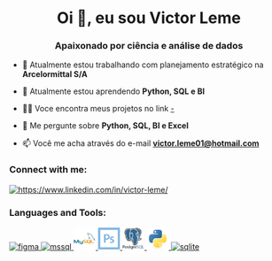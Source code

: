 <h1 align="center">Oi 👋, eu sou Victor Leme</h1>
<h3 align="center">Apaixonado por ciência e análise de dados</h3>

- 🔭 Atualmente estou trabalhando com planejamento estratégico na **Arcelormittal S/A**

- 🌱 Atualmente estou aprendendo **Python, SQL e BI**

- 👨‍💻 Voce encontra meus projetos no link [-](-)

- 💬 Me pergunte sobre **Python, SQL, BI e Excel**

- 📫 Você me acha através do e-mail **victor.leme01@hotmail.com**

<h3 align="left">Connect with me:</h3>
<p align="left">
<a href="https://linkedin.com/in/https://www.linkedin.com/in/victor-leme/" target="blank"><img align="center" src="https://raw.githubusercontent.com/rahuldkjain/github-profile-readme-generator/master/src/images/icons/Social/linked-in-alt.svg" alt="https://www.linkedin.com/in/victor-leme/" height="30" width="40" /></a>
</p>

<h3 align="left">Languages and Tools:</h3>
<p align="left"> <a href="https://www.figma.com/" target="_blank" rel="noreferrer"> <img src="https://www.vectorlogo.zone/logos/figma/figma-icon.svg" alt="figma" width="40" height="40"/> </a> <a href="https://www.microsoft.com/en-us/sql-server" target="_blank" rel="noreferrer"> <img src="https://www.svgrepo.com/show/303229/microsoft-sql-server-logo.svg" alt="mssql" width="40" height="40"/> </a> <a href="https://www.mysql.com/" target="_blank" rel="noreferrer"> <img src="https://raw.githubusercontent.com/devicons/devicon/master/icons/mysql/mysql-original-wordmark.svg" alt="mysql" width="40" height="40"/> </a> <a href="https://www.photoshop.com/en" target="_blank" rel="noreferrer"> <img src="https://raw.githubusercontent.com/devicons/devicon/master/icons/photoshop/photoshop-line.svg" alt="photoshop" width="40" height="40"/> </a> <a href="https://www.postgresql.org" target="_blank" rel="noreferrer"> <img src="https://raw.githubusercontent.com/devicons/devicon/master/icons/postgresql/postgresql-original-wordmark.svg" alt="postgresql" width="40" height="40"/> </a> <a href="https://www.python.org" target="_blank" rel="noreferrer"> <img src="https://raw.githubusercontent.com/devicons/devicon/master/icons/python/python-original.svg" alt="python" width="40" height="40"/> </a> <a href="https://www.sqlite.org/" target="_blank" rel="noreferrer"> <img src="https://www.vectorlogo.zone/logos/sqlite/sqlite-icon.svg" alt="sqlite" width="40" height="40"/> </a> </p>

<!---

- 👋 Hi, I’m @Victor-Leme
- 👀 I’m interested in ...
- 🌱 I’m currently learning ...
- 💞️ I’m looking to collaborate on ...
- 📫 How to reach me ...


Victor-Leme/Victor-Leme is a ✨ special ✨ repository because its `README.md` (this file) appears on your GitHub profile.
You can click the Preview link to take a look at your changes.
--->
